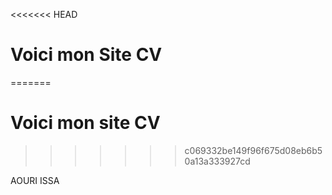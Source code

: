 <<<<<<< HEAD
# Voici mon Site CV
=======
# Voici mon site CV 
>>>>>>> c069332be149f96f675d08eb6b50a13a333927cd

AOURI ISSA 
